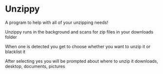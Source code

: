 # Unzippy
A program to help with all of your unzipping needs!

Unzippy runs in the background and scans for zip files in your downloads folder

When one is detected you get to choose whether you want to unzip it or blacklist it

After selecting yes you will be prompted about where to unzip it downloads, desktop, documents, pictures
